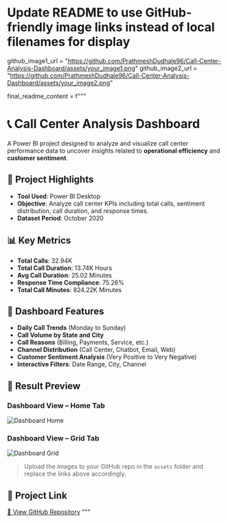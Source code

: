 # Update README to use GitHub-friendly image links instead of local filenames for display

github_image1_url = "https://github.com/PrathmeshDudhale96/Call-Center-Analysis-Dashboard/assets/your_image1.png"
github_image2_url = "https://github.com/PrathmeshDudhale96/Call-Center-Analysis-Dashboard/assets/your_image2.png"

final_readme_content = f"""
# 📞 Call Center Analysis Dashboard

A Power BI project designed to analyze and visualize call center performance data to uncover insights related to **operational efficiency** and **customer sentiment**.

## 📌 Project Highlights

- **Tool Used**: Power BI Desktop  
- **Objective**: Analyze call center KPIs including total calls, sentiment distribution, call duration, and response times.
- **Dataset Period**: October 2020

## 📊 Key Metrics

- **Total Calls**: 32.94K  
- **Total Call Duration**: 13.74K Hours  
- **Avg Call Duration**: 25.02 Minutes  
- **Response Time Compliance**: 75.26%  
- **Total Call Minutes**: 824.22K Minutes  

## 📍 Dashboard Features

- **Daily Call Trends** (Monday to Sunday)
- **Call Volume by State and City**
- **Call Reasons** (Billing, Payments, Service, etc.)
- **Channel Distribution** (Call Center, Chatbot, Email, Web)
- **Customer Sentiment Analysis** (Very Positive to Very Negative)
- **Interactive Filters**: Date Range, City, Channel

## 📸 Result Preview

### Dashboard View – Home Tab  
![Dashboard Home]({github_image1_url})

### Dashboard View – Grid Tab  
![Dashboard Grid]({github_image2_url})

> Upload the images to your GitHub repo in the `assets` folder and replace the links above accordingly.

## 🔗 Project Link

[🔗 View GitHub Repository](https://github.com/PrathmeshDudhale96/Call-Center-Analysis-Dashboard.git)
"""
